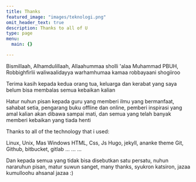 ```yaml
---
title: Thanks
featured_image: "images/teknologi.png"
omit_header_text: true
description: Thanks to all of U
type: page
menu:
  main: {}

---
```


Bismillaah, Alhamdulillaah, Allaahummaa sholli 'alaa Muhammad PBUH, Robbighfirlii waliwaalidayya warhamhumaa kamaa robbayaani shogiiroo

Terima kasih kepada kedua orang tua, keluarga dan kerabat yang saya belum bisa membalas semua kebaikan kalian

Hatur nuhun pisan kepada guru yang memberi ilmu yang bermanfaat, sahabat setia, pengarang buku offline dan online, pemberi inspirasi yang amal kalian akan dibawa sampai mati, dan semua yang telah banyak memberi kebaikan yang tiada henti

Thanks to all of the technology that i used:

Linux, Unix, Mas Windows
HTML, Css, Js
Hugo, jekyll, ananke theme
Git, Github, bitbucket, gitlab
...
...
...

Dan kepada semua yang tidak bisa disebutkan satu persatu, nuhun nararuhun pisan, matur suwun sanget, many thanks, syukron katsiron, jazaa kumulloohu ahsanal jazaa :)

